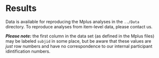 # Results

Data is available for reproducing the Mplus analyses in the `../Data` directory. To reproduce analyses from item-level data, please contact us.

***Please note:*** the first column in the data set (as defined in the Mplus files) may be labeled `subjid` in some place, but be aware that these values are *just* row numbers and have no correspondence to our internal participant idintification numbers.
